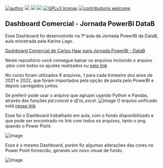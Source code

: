 [![author](https://img.shields.io/badge/author-carloshaar-darkgreen.svg)](https://www.linkedin.com/in/carloshaar) 
[![](https://img.shields.io/badge/python-3.7+-blue.svg)](https://www.python.org/downloads/release/python-365/) 
[![](https://img.shields.io/badge/PowerBI-darkblue.svg)](https://powerbi.microsoft.com/pt-br/) 
[![](https://img.shields.io/badge/Excel-orange.svg)](https://www.microsoft.com/pt-br/microsoft-365/excel) 
[![GPLv3 license](https://img.shields.io/badge/License-GPLv3-blue.svg)](http://perso.crans.org/besson/LICENSE.html) 
[![contributions welcome](https://img.shields.io/badge/contributions-welcome-brightgreen.svg?style=flat)](https://github.com/carloshaar/)

## **Dashboard Comercial - Jornada PowerBI DataB**

Esse Dashboard foi desenvolvido na 1ª aula da Jornada PowerBI da DataB, aula ministrada pela Karine Lago.

[Dashboard Comercial de Carlos Haar para Jornada PowerBI - DataB](https://app.powerbi.com/groups/me/reports/a12781b0-fb5b-4b2d-80b2-f7fc37178c1e/ReportSection "Dashboard Comercial Jornada PowerBI - DataB")

Neste repositório você consegue baixar os arquivos incluindo o arquivo .pbix com todos os ajustes realizados ou [pelo link](https://github.com/carloshaar/dashboard_comercial_datab/raw/master/Aula1-DashboardComercial.7z "Link")

No curso foram utilizados 8 arquivos, 1 para cada trimestre dos anos de 2021 e 2022, que foram importados pela opção de pasta pelo PowerBI e depois carregados juntos.

Se preferir pode usar o arquivo que agrupei usando Python e Pandas, através das funções *pd.concat* e *df.to_excel*.
![image](https://user-images.githubusercontent.com/89817807/222692431-80fad565-dcd2-4e84-bbe3-ab171e1a3c50.png)
O arquivo unificado está [nesse link](https://github.com/carloshaar/dashboard_comercial_datab/raw/master/arquivo_unico.rar "Link")

Esse foi o Dashboard trabalhado em aula, com o fundo disponibilizado e que pode ser encontrado no link com todos os arquivos, tanto o png quando o Power Point.

![image](https://user-images.githubusercontent.com/89817807/221351569-a0d1d84a-3ed9-4ff3-b46c-a3ed6b2835e6.png)

Esse é o mesmo Dashboard, porém fiz algumas alterações das cores no Power Point fornecido, gerando um novo visual de fundo.

![image](https://user-images.githubusercontent.com/89817807/221351549-4a5af2cc-a767-4cd6-8863-2a06854db937.png)


